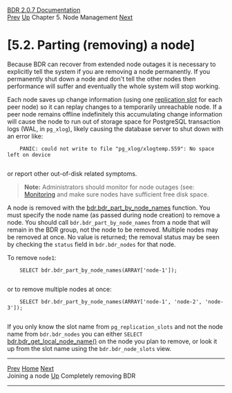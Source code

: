   [BDR 2.0.7 Documentation](README.md)                                                                                                           
  [Prev](node-management-joining.md "Joining a node")   [Up](node-management.md)    Chapter 5. Node Management    [Next](node-management-disabling.md "Completely removing BDR")  


# [5.2. Parting (removing) a node]

Because BDR can recover from extended node outages it is necessary to
explicitly tell the system if you are removing a node permanently. If
you permanently shut down a node and don\'t tell the other nodes then
performance will suffer and eventually the whole system will stop
working.

Each node saves up change information (using one [replication
slot](http://www.postgresql.org/docs/current/static/logicaldecoding-explanation.html)
for each peer node) so it can replay changes to a temporarily
unreachable node. If a peer node remains offline indefinitely this
accumulating change information will cause the node to run out of
storage space for PostgreSQL transaction logs (WAL, in
`pg_xlog`), likely causing the database server to shut down
with an error like:

``` PROGRAMLISTING
    PANIC: could not write to file "pg_xlog/xlogtemp.559": No space left on device
   
```

or report other out-of-disk related symptoms.

> **Note:** Administrators should monitor for node outages (see:
> [Monitoring](monitoring.md) and make sure nodes have sufficient free
> disk space.

A node is removed with the
[bdr.bdr_part_by_node_names](functions-node-mgmt.md#FUNCTION-BDR-PART-BY-NODE-NAMES)
function. You must specify the node name (as passed during node
creation) to remove a node. You should call
`bdr.bdr_part_by_node_names` from a node that will remain in
the BDR group, not the node to be removed. Multiple nodes may be removed
at once. No value is returned; the removal status may be seen by
checking the `status` field in `bdr.bdr_nodes` for
that node.

To remove `node1`:

``` PROGRAMLISTING
    SELECT bdr.bdr_part_by_node_names(ARRAY['node-1']);
   
```

or to remove multiple nodes at once:

``` PROGRAMLISTING
    SELECT bdr.bdr_part_by_node_names(ARRAY['node-1', 'node-2', 'node-3']);
   
```

If you only know the slot name from `pg_replication_slots` and
not the node name from `bdr.bdr_nodes` you can either
`SELECT`
[bdr.bdr_get_local_node_name()](functions-information.md#FUNCTIONS-BDR-GET-LOCAL-NODE-NAME)
on the node you plan to remove, or look it up from the slot name using
the `bdr.bdr_node_slots` view.



  ----------------------------------------------------- ------------------------------------------- -------------------------------------------------------
  [Prev](node-management-joining.md)        [Home](README.md)        [Next](node-management-disabling.md)  
  Joining a node                                         [Up](node-management.md)                                  Completely removing BDR
  ----------------------------------------------------- ------------------------------------------- -------------------------------------------------------
